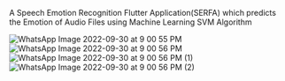 A Speech Emotion Recognition Flutter Application(SERFA) which predicts the Emotion of Audio Files using Machine Learning SVM Algorithm

![WhatsApp Image 2022-09-30 at 9 00 55 PM](https://user-images.githubusercontent.com/54525660/193305280-0b717aff-e497-4d50-aaf9-99a3fe4bd32a.jpeg)
![WhatsApp Image 2022-09-30 at 9 00 56 PM](https://user-images.githubusercontent.com/54525660/193305299-c68ae640-2c41-48b5-be11-23dbaa41b66f.jpeg)
![WhatsApp Image 2022-09-30 at 9 00 56 PM (1)](https://user-images.githubusercontent.com/54525660/193305314-06a5bb74-8053-463d-aa14-3933a3848be2.jpeg)
![WhatsApp Image 2022-09-30 at 9 00 56 PM (2)](https://user-images.githubusercontent.com/54525660/193305322-778a0b1d-b1a9-4b79-afb6-7ace29d0add0.jpeg)
